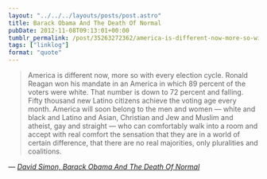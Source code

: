 ```yaml
---
layout: "../../../layouts/posts/post.astro"
title: Barack Obama And The Death Of Normal
pubDate: 2012-11-08T09:13:01+00:00
tumblr_permalink: /post/35263272362/america-is-different-now-more-so-with-every
tags: ["linklog"]
format: "quote"
---
```


> America is different now, more so with every election cycle. Ronald Reagan won his mandate in an America in which 89 percent of the voters were white. That number is down to 72 percent and falling. Fifty thousand new Latino citizens achieve the voting age every month. America will soon belong to the men and women — white and black and Latino and Asian, Christian and Jew and Muslim and atheist, gay and straight — who can comfortably walk into a room and accept with real comfort the sensation that they are in a world of certain difference, that there are no real majorities, only pluralities and coalitions.

— <cite>[David Simon, _Barack Obama And The Death Of Normal_](http://davidsimon.com/inevitabilities-and-barack-obama/)</cite>
